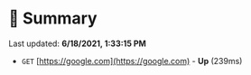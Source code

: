 # 📖 Summary
Last updated: **6/18/2021, 1:33:15 PM**

- `GET` [https://google.com](https://google.com) - **Up** (239ms)
